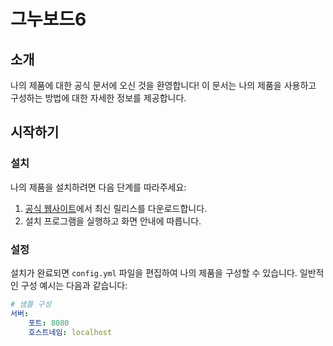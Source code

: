 # 그누보드6

## 소개

나의 제품에 대한 공식 문서에 오신 것을 환영합니다! 이 문서는 나의 제품을 사용하고 구성하는 방법에 대한 자세한 정보를 제공합니다.

## 시작하기

### 설치

나의 제품을 설치하려면 다음 단계를 따라주세요:

1. [공식 웹사이트](https://example.com/download)에서 최신 릴리스를 다운로드합니다.
2. 설치 프로그램을 실행하고 화면 안내에 따릅니다.

### 설정

설치가 완료되면 `config.yml` 파일을 편집하여 나의 제품을 구성할 수 있습니다. 일반적인 구성 예시는 다음과 같습니다:

```yaml
# 샘플 구성
서버:
    포트: 8080
    호스트네임: localhost
```
